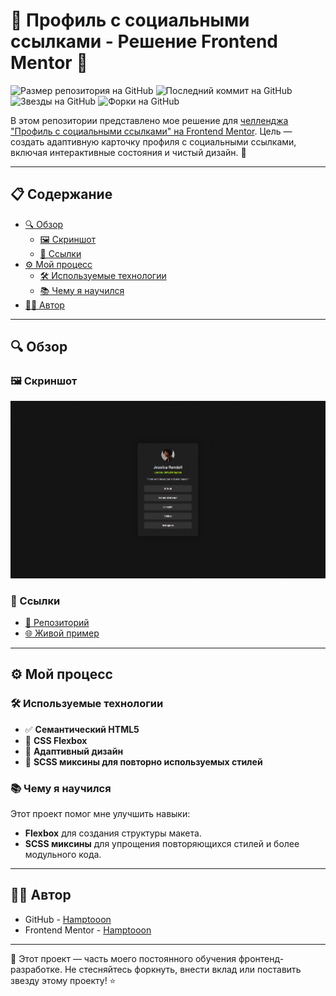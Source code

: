 # 🌟 Профиль с социальными ссылками - Решение Frontend Mentor 🌟

![Размер репозитория на GitHub](https://img.shields.io/github/repo-size/hamptooon/social-links-profile?style=for-the-badge&color=yellow)
![Последний коммит на GitHub](https://img.shields.io/github/last-commit/hamptooon/social-links-profile?style=for-the-badge&color=brightgreen)
![Звезды на GitHub](https://img.shields.io/github/stars/hamptooon/social-links-profile?style=for-the-badge&color=ff69b4)
![Форки на GitHub](https://img.shields.io/github/forks/hamptooon/social-links-profile?style=for-the-badge&color=purple)

В этом репозитории представлено мое решение для [челленджа "Профиль с социальными ссылками" на Frontend Mentor](https://www.frontendmentor.io/learning-paths/getting-started-on-frontend-mentor-XJhRWRREZd/steps/66e99a4e5832c087f2209e1f/challenge/start). Цель — создать адаптивную карточку профиля с социальными ссылками, включая интерактивные состояния и чистый дизайн. 🚀

---

## 📋 Содержание

- [🔍 Обзор](#-обзор)
    - [🖼 Скриншот](#-скриншот)
    - [🔗 Ссылки](#-ссылки)
- [⚙️ Мой процесс](#-мой-процесс)
    - [🛠 Используемые технологии](#-используемые-технологии)
    - [📚 Чему я научился](#-чему-я-научился)
- [👨‍💻 Автор](#-автор)

---

## 🔍 Обзор

### 🖼 Скриншот

![Превью](./readme-files/preview.png)

### 🔗 Ссылки

- [📂 Репозиторий](https://github.com/Hamptooon/social-links-profile)
- [🌐 Живой пример](https://Hamptooon.github.io/social-links-profile)

---

## ⚙️ Мой процесс

### 🛠 Используемые технологии

- ✅ **Семантический HTML5**
- 🎨 **CSS Flexbox**
- 📱 **Адаптивный дизайн**
- 🧩 **SCSS миксины для повторно используемых стилей**

### 📚 Чему я научился

Этот проект помог мне улучшить навыки:

- **Flexbox** для создания структуры макета.
- **SCSS миксины** для упрощения повторяющихся стилей и более модульного кода.

---

## 👨‍💻 Автор

- GitHub - [Hamptooon](https://github.com/Hamptooon)
- Frontend Mentor - [Hamptooon](https://www.frontendmentor.io/profile/Hamptooon)

---

🔧 Этот проект — часть моего постоянного обучения фронтенд-разработке. Не стесняйтесь форкнуть, внести вклад или поставить звезду этому проекту! ⭐️